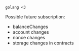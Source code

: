`golang <3`

Possible future subscription:
- balanceChanges
- account changes
- nonce changes
- storage changes in contracts